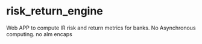 # risk_return_engine
Web APP to compute IR risk and return metrics for banks. No Asynchronous computing. no alm encaps
